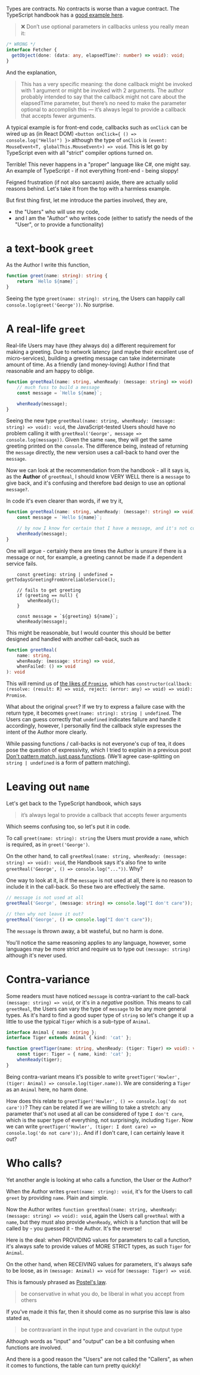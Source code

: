 Types are contracts. No contracts is worse than a vague contract. The TypeScript handbook has a [good example here](https://www.typescriptlang.org/docs/handbook/declaration-files/do-s-and-don-ts.html#optional-parameters-in-callbacks).

> ❌ Don’t use optional parameters in callbacks unless you really mean it:

```TypeScript
/* WRONG */
interface Fetcher {
  getObject(done: (data: any, elapsedTime?: number) => void): void;
}
```

And the explanation,

> This has a very specific meaning: the done callback might be invoked with 1 argument or might be invoked with 2 arguments. The author probably intended to say that the callback might not care about the elapsedTime parameter, but there’s no need to make the parameter optional to accomplish this — it’s always legal to provide a callback that accepts fewer arguments.

A typical example is for front-end code, callbacks such as `onClick` can be wired up as (in React DOM) `<button onClick={ () => console.log("Hello!") }>` although the type of `onClick` is `(event: MouseEvent<T, globalThis.MouseEvent>) => void`. This is let go by TypeScript even with all "strict" compiler options turned on. 

Terrible! This never happens in a "proper" language like C#, one might say. An example of TypeScript - if not everything front-end - being sloppy!

Feigned frustration (if not also sarcasm) aside, there are actually solid reasons behind. Let's take it from the top with a harmless example.

But first thing first, let me introduce the parties involved, they are,

- the "Users" who will use my code,
- and I am the "Author" who writes code (either to satisfy the needs of the "User", or to provide a functionality)

# a text-book `greet`

As the Author I write this function,

```TypeScript
function greet(name: string): string {
    return `Hello ${name}`;
}
```

Seeing the type `greet(name: string): string`, the Users can happily call `console.log(greet('George'))`. No surprise.

# A real-life `greet`

Real-life Users may have (they always do) a different requirement for making a greeting. Due to network latency (and maybe their excellent use of micro-services), building a greeting message can take indeterminate amount of time. As a friendly (and money-loving) Author I find that reasonable and am happy to oblige.

```TypeScript
function greetReal(name: string, whenReady: (message: string) => void): void {
    // much fuss to build a message
    const message = `Hello ${name}`;

    whenReady(message);
}
```

Seeing the new type `greetReal(name: string, whenReady: (message: string) => void): void`, the JavaScript-tested Users should have no problem calling it with `greetReal('George', message => console.log(message))`. Given the same `name`, they will get the same greeting printed on the `console`. The difference being, instead of returning the `message` directly, the new version uses a call-back to hand over the `message`.

Now we can look at the recommendation from the handbook - all it says is, as the **Author** of `greetReal`, I should know VERY WELL there is a `message` to give back, and it's confusing and therefore bad design to use an optional `message?`. 

In code it's even clearer than words, if we try it,

```TypeScript
function greetReal(name: string, whenReady: (message?: string) => void): void {
    const message = `Hello ${name}`;

    // by now I know for certain that I have a message, and it's not cool to say "I may have a message for you..."
    whenReady(message);
}
```

One will argue - certainly there are times the Author is unsure if there is a message or not, for example, a greeting cannot be made if a dependent service fails.

```
    const greeting: string | undefined = getTodaysGreetingFromUnreliableService();

    // fails to get greeting
    if (greeting == null) {
        whenReady();
    }

    const message = `${greeting} ${name}`;
    whenReady(message);
```

This might be reasonable, but I would counter this should be better designed and handled with another call-back, such as 

```TypeScript
function greetReal(
    name: string, 
    whenReady: (message: string) => void, 
    whenFailed: () => void
): void
```

This will remind us of [the likes of `Promise`](http://definitelytyped.org/docs/es6-promises--es6-promises/classes/promise.html), which has `constructor(callback: (resolve: (result: R) => void, reject: (error: any) => void) => void): Promise`.

What about the original `greet`? If we try to express a failure case with the return type, it becomes `greet(name: string): string | undefined`. The Users can guess correctly that `undefined` indicates failure and handle it accordingly, however, I personally find the callback style expresses the intent of the Author more clearly.

While passing functions / call-backs is not everyone's cup of tea, it does pose the question of expressivity, which I tried to explain in a previous post [Don't pattern match, just pass functions](dont-pattern-match-just-pass-function). (We'll agree case-splitting on `string | undefined` is a form of pattern matching).

# Leaving out `name`

Let's get back to the TypeScript handbook, which says

> it’s always legal to provide a callback that accepts fewer arguments

Which seems confusing too, so let's put it in code. 

To call `greet(name: string): string` the Users must provide a `name`, which is required, as in `greet('George')`.

On the other hand, to call `greetReal(name: string, whenReady: (message: string) => void): void`, the Handbook says it's also fine to write `greetReal('George', () => console.log("..."))`. Why? 

One way to look at it, is if the `message` is not used at all, there is no reason to include it in the call-back. So these two are effectively the same.

```TypeScript
// message is not used at all
greetReal('George', (message: string) => console.log("I don't care"));

// then why not leave it out?
greetReal('George', () => console.log("I don't care"));
```

The `message` is thrown away, a bit wasteful, but no harm is done. 

You'll notice the same reasoning applies to any language, however, some languages may be more strict and require us to type out `(message: string)` although it's never used.

# Contra-variance

Some readers must have noticed `message` is contra-variant to the call-back `(message: string) => void`, or it's in a *negative* position. This means to call `greetReal`, the Users can vary the type of `message` to be any more general types. As it's hard to find a good super type of `string` so let's change it up a little to use the typical `Tiger` which is a sub-type of `Animal`.

```TypeScript
interface Animal { name: string };
interface Tiger extends Animal { kind: 'cat' };

function greetTiger(name: string, whenReady: (tiger: Tiger) => void): void {
    const tiger: Tiger = { name, kind: 'cat' };
    whenReady(tiger);
}
```

Being contra-variant means it's possible to write `greetTiger('Howler', (tiger: Animal) => console.log(tiger.name))`. We are considering a `Tiger` as an `Animal` here, no harm done.

How does this relate to `greetTiger('Howler', () => console.log('do not care'))`? They can be related if we are willing to take a stretch: any parameter that's not used at all can be considered of type `I don't care`, which is the super type of everything, not surprisingly, including `Tiger`. Now we can write `greetTiger('Howler', (tiger: I dont care) => console.log('do not care'));`. And if I don't care, I can certainly leave it out?

# Who calls?

Yet another angle is looking at who calls a function, the User or the Author?

When the Author writes `greet(name: string): void`, it's for the Users to call `greet` by providing `name`. Plain and simple.

Now the Author writes `function greetReal(name: string, whenReady: (message: string) => void): void`, again the Users call `greetReal` with a `name`, but they must also provide `whenReady`, which is a function that will be called by - you guessed it - the Author. It's the reverse!

Here is the deal: when PROVIDING values for parameters to call a function, it's always safe to provide values of MORE STRICT types, as such `Tiger` for `Animal`.

On the other hand, when RECEIVING values for parameters, it's always safe to be loose, as in `(message: Animal) => void` for `(message: Tiger) => void`.

This is famously phrased as [Postel's law](https://en.wikipedia.org/wiki/Robustness_principle).

> be conservative in what you do, be liberal in what you accept from others

If you've made it this far, then it should come as no surprise this law is also stated as,

> be contravariant in the input type and covariant in the output type

Although words as "input" and "output" can be a bit confusing when functions are involved.

And there is a good reason the "Users" are not called the "Callers", as when it comes to functions, the table can turn pretty quickly!

